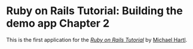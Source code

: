 # Ruby on Rails Tutorial: Building the demo app Chapter 2

This is the first application for the
[*Ruby on Rails Tutorial*](http://railstutorial.org/)
by [Michael Hartl](http://michaelhartl.com/).

